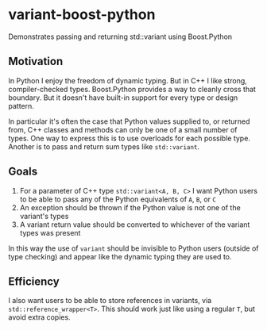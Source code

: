 # variant-boost-python
Demonstrates passing and returning std::variant using Boost.Python

## Motivation
In Python I enjoy the freedom of dynamic typing. But in C++ I like strong, compiler-checked types. Boost.Python provides a way to cleanly cross that boundary. But it doesn't have built-in support for every type or design pattern.

In particular it's often the case that Python values supplied to, or returned from, C++ classes and methods can only be one of a small number of types. One way to express this is to use overloads for each possible type. Another is to pass and return sum types like `std::variant`.

## Goals
1. For a parameter of C++ type `std::variant<A, B, C>` I want Python users to be able to pass any of the Python equivalents of `A`, `B`, or `C`
2. An exception should be thrown if the Python value is not one of the variant's types
3. A variant return value should be converted to whichever of the variant types was present

In this way the use of `variant` should be invisible to Python users (outside of type checking) and
appear like the dynamic typing they are used to.

## Efficiency
I also want users to be able to store references in variants, via `std::reference_wrapper<T>`. This should work just like using a regular `T`, but avoid extra copies.
